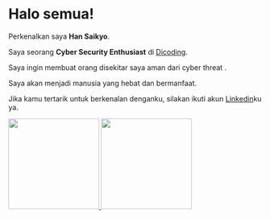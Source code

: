 # Halo semua! 

Perkenalkan saya **Han Saikyo**.<br>

Saya seorang **Cyber Security Enthusiast** di [Dicoding](https://www.dicoding.com/).<br>

Saya ingin membuat orang disekitar saya aman dari cyber threat .<br>

Saya akan menjadi manusia yang hebat dan bermanfaat.<br>

Jika kamu tertarik untuk berkenalan denganku, silakan ikuti akun [Linkedin](www.linkedin.com/in/hasan-al-haidar-2b7793276)ku ya.

<p align="left">
<a href="https://github.com/psych1213">
  <img height="180em" src="https://github-readme-stats-eight-theta.vercel.app/api?username=penuliscode&show_icons=true&theme=algolia&include_all_commits=true&count_private=true"/>
  <img height="180em" src="https://github-readme-stats-eight-theta.vercel.app/api/top-langs/?username=penuliscode&layout=compact&theme=algolia"/>
</a>
</p>
